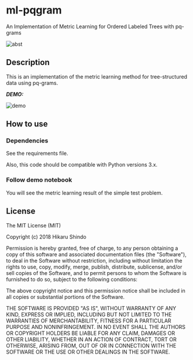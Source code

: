 # ml-pqgram

An Implementation of Metric Learning for Ordered Labeled Trees with pq-grams

![abst](https://user-images.githubusercontent.com/9132856/68642934-f428e780-0552-11ea-97b2-8bf05a2c5689.png)

## Description

This is an implementation of the metric learning method for tree-structured data using pq-grams.
 
***DEMO:***
 
![demo](https://user-images.githubusercontent.com/9132856/76282261-8d39f600-62da-11ea-8d85-9a8a5e84bd3e.gif) 



## How to use

### Dependencies

See the requirements file.

Also, this code should be compatible with Python versions 3.x.

### Follow demo notebook

You will see the metric learning result of the simple test problem.


## License
 
The MIT License (MIT)

Copyright (c) 2018 Hikaru Shindo

Permission is hereby granted, free of charge, to any person obtaining a copy of this software and associated documentation files (the "Software"), to deal in the Software without restriction, including without limitation the rights to use, copy, modify, merge, publish, distribute, sublicense, and/or sell copies of the Software, and to permit persons to whom the Software is furnished to do so, subject to the following conditions:

The above copyright notice and this permission notice shall be included in all copies or substantial portions of the Software.

THE SOFTWARE IS PROVIDED "AS IS", WITHOUT WARRANTY OF ANY KIND, EXPRESS OR IMPLIED, INCLUDING BUT NOT LIMITED TO THE WARRANTIES OF MERCHANTABILITY, FITNESS FOR A PARTICULAR PURPOSE AND NONINFRINGEMENT. IN NO EVENT SHALL THE AUTHORS OR COPYRIGHT HOLDERS BE LIABLE FOR ANY CLAIM, DAMAGES OR OTHER LIABILITY, WHETHER IN AN ACTION OF CONTRACT, TORT OR OTHERWISE, ARISING FROM, OUT OF OR IN CONNECTION WITH THE SOFTWARE OR THE USE OR OTHER DEALINGS IN THE SOFTWARE.
